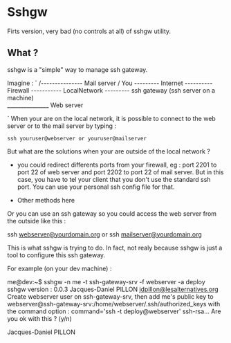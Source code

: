 Sshgw
=====

Firts version, very bad (no controls at all) of sshgw utility.

What ?
------

sshgw is a "simple" way to manage ssh gateway.

Imagine :
`
                                                             /--------------- Mail server
                                                            /
You --------- Internet ---------- Firewall ----------- LocalNetwork --------- ssh gateway (ssh server on a machine)
                                                            \
                                                             \_______________ Web server

`
When your are on the local network, it is possible to connect to the web server or to the mail server by typing :

`ssh youruser@webserver or youruser@mailserver`

But what are the solutions when your are outside of the local network ?

* you could redirect differents ports from your firewall, eg : port 2201 to port 22 of web server and port 2202 to port 22 of mail server. But in this case, you have to tel your client that you don't use the standard ssh port. You can use your personal ssh config file for that.

* Other methods here

Or you can use an ssh gateway so you could access the web server from the outside like this :

ssh webserver@yourdomain.org or
ssh mailserver@yourdomain.org

This is what sshgw is trying to do. In fact, not realy because sshgw is just a tool to configure this ssh gateway.

For example (on your dev machine) :

me@dev:~$ sshgw -n me -t ssh-gateway-srv -f webserver -a deploy
sshgw version : 0.0.3
Jacques-Daniel PILLON <jdpillon@lesalternatives.org>
Create webserver user on ssh-gateway-srv,
then add me's public key to webserver@ssh-gateway-srv:/home/webserver/.ssh/authorized_keys with the command option :
command='ssh -t deploy@webserver' ssh-rsa...
Are you ok with this ? (y/n)




Jacques-Daniel PILLON
